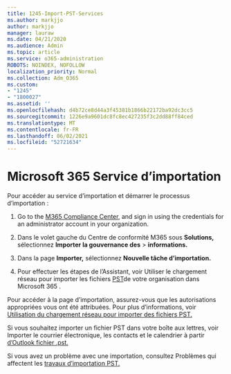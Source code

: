 ```yaml
---
title: 1245-Import-PST-Services
ms.author: markjjo
author: markjjo
manager: lauraw
ms.date: 04/21/2020
ms.audience: Admin
ms.topic: article
ms.service: o365-administration
ROBOTS: NOINDEX, NOFOLLOW
localization_priority: Normal
ms.collection: Adm_O365
ms.custom:
- "1245"
- "1800027"
ms.assetid: ''
ms.openlocfilehash: d4b72ce8d44a3f45381b1866b22172ba92dc3cc5
ms.sourcegitcommit: 1226e9a9601dc8fc8ec427235f3c2dd88ff84ced
ms.translationtype: MT
ms.contentlocale: fr-FR
ms.lasthandoff: 06/02/2021
ms.locfileid: "52721634"
---
```

# <a name="microsoft-365-import-service"></a>Microsoft 365 Service d’importation

Pour accéder au service d’importation et démarrer le processus d’importation :

1. Go to the [M365 Compliance Center](https://compliance.microsoft.com/), and sign in using the credentials for an administrator account in your organization.

1. Dans le volet gauche du Centre de conformité M365 sous **Solutions,** sélectionnez **Importer la gouvernance des**  >  **informations.**

1. Dans la page **Importer,** sélectionnez **Nouvelle tâche d’importation.**

1. Pour effectuer les étapes de l’Assistant, voir Utiliser le chargement réseau pour importer les fichiers [PST](/compliance/use-network-upload-to-import-pst-files)de votre organisation dans Microsoft 365 .

Pour accéder  à la page d’importation, assurez-vous que les autorisations appropriées vous ont été attribuées. Pour plus d’informations, voir [Utilisation du chargement réseau pour importer des fichiers PST.](/microsoft-365/compliance/importing-pst-files-to-office-365#using-network-upload-to-import-pst-files)

Si vous souhaitez importer un fichier PST dans votre boîte aux lettres, voir Importer le courrier électronique, les contacts et le calendrier à partir [d’Outlook fichier .pst.](https://support.office.com/article/import-email-contacts-and-calendar-from-an-outlook-pst-file-431a8e9a-f99f-4d5f-ae48-ded54b3440ac)

Si vous avez un problème avec une importation, consultez Problèmes qui affectent les [travaux d’importation PST.](/office365/troubleshoot/pst-import-service/issues-with-pst-import-job)

